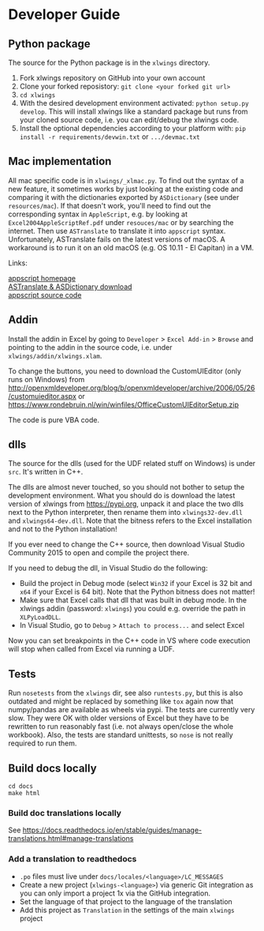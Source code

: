 # Developer Guide

## Python package

The source for the Python package is in the `xlwings` directory.

1. Fork xlwings repository on GitHub into your own account
2. Clone your forked reposistory: `git clone <your forked git url>`
3. `cd xlwings`
4. With the desired development environment activated: `python setup.py develop`. This will install xlwings like a standard package
   but runs from your cloned source code, i.e. you can edit/debug the xlwings code.
5. Install the optional dependencies according to your platform with: `pip install -r requirements/devwin.txt` or `.../devmac.txt`

## Mac implementation

All mac specific code is in `xlwings/_xlmac.py`. To find out the syntax of a new feature, it sometimes works by just looking at the existing
code and comparing it with the dictionaries exported by `ASDictionary` (see under `resources/mac`).
If that doesn't work, you'll need to find out the corresponding syntax in `AppleScript`, e.g. by looking at `Excel2004AppleScriptRef.pdf`
under `resouces/mac` or by searching the internet. Then use `ASTranslate` to translate it into `appscript` syntax. Unfortunately,
ASTranslate fails on the latest versions of macOS. A workaround is to run it on an old macOS (e.g. OS 10.11 - El Capitan) in a VM.

Links:

[appscript homepage](http://appscript.sourceforge.net/)  
[ASTranslate & ASDictionary download](https://sourceforge.net/projects/appscript/files/)  
[appscript source code](https://sourceforge.net/p/appscript/code/HEAD/tree/)

## Addin

Install the addin in Excel by going to `Developer` > `Excel Add-in` > `Browse` and pointing to the addin in the source code,
i.e. under `xlwings/addin/xlwings.xlam`.

To change the buttons, you need to download the CustomUIEditor (only runs on Windows) from 
http://openxmldeveloper.org/blog/b/openxmldeveloper/archive/2006/05/26/customuieditor.aspx or
https://www.rondebruin.nl/win/winfiles/OfficeCustomUIEditorSetup.zip

The code is pure VBA code.

## dlls

The source for the dlls (used for the UDF related stuff on Windows) is under `src`. It's written in C++.

The dlls are almost never touched, so you should not bother to setup the development environment. What you should do is
download the latest version of xlwings from https://pypi.org, unpack it and place the two dlls next to the Python interpreter,
then rename them into `xlwings32-dev.dll` and `xlwings64-dev.dll`. Note that the bitness refers to the Excel
installation and not to the Python installation!

If you ever need to change the C++ source, then download Visual Studio Community 2015 to open and compile the 
project there.

If you need to debug the dll, in Visual Studio do the following:

* Build the project in Debug mode (select `Win32` if your Excel is 32 bit and `x64` if your Excel is 64 bit). Note that the Python bitness does not matter!
* Make sure that Excel calls that dll that was built in debug mode. In the xlwings addin (password: `xlwings`) you could e.g. override the path in `XLPyLoadDLL`.
* In Visual Studio, go to `Debug` > `Attach to process...` and select Excel

Now you can set breakpoints in the C++ code in VS where code execution will stop when called from Excel via running a UDF.

## Tests

Run `nosetests` from the `xlwings` dir, see also `runtests.py`, but this is also outdated and might be replaced
by something like `tox` again now that numpy/pandas are available as wheels via pypi.
The tests are currently very slow. They were OK with older versions of Excel but they have to be rewritten
to run reasonably fast (i.e. not always open/close the whole workbook).
Also, the tests are standard unittests, so `nose` is not really required to run them.


## Build docs locally

```
cd docs
make html
```

### Build doc translations locally

See https://docs.readthedocs.io/en/stable/guides/manage-translations.html#manage-translations

### Add a translation to readthedocs

* `.po` files must live under `docs/locales/<language>/LC_MESSAGES`
* Create a new project (`xlwings-<language>`) via generic Git integration as you can only import a project 1x via the GitHub integration.
* Set the language of that project to the language of the translation
* Add this project as `Translation` in the settings of the main `xlwings` project